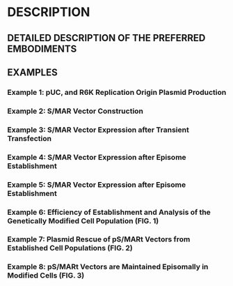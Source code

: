 # DESCRIPTION

## DETAILED DESCRIPTION OF THE PREFERRED EMBODIMENTS

## EXAMPLES

### Example 1: pUC, and R6K Replication Origin Plasmid Production

### Example 2: S/MAR Vector Construction

### Example 3: S/MAR Vector Expression after Transient Transfection

### Example 4: S/MAR Vector Expression after Episome Establishment

### Example 5: S/MAR Vector Expression after Episome Establishment

### Example 6: Efficiency of Establishment and Analysis of the Genetically Modified Cell Population (FIG. 1)

### Example 7: Plasmid Rescue of pS/MARt Vectors from Established Cell Populations (FIG. 2)

### Example 8: pS/MARt Vectors are Maintained Episomally in Modified Cells (FIG. 3)

